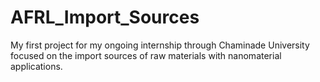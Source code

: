 # AFRL_Import_Sources
My first project for my ongoing internship through Chaminade University focused on the import sources of raw materials with nanomaterial applications.
